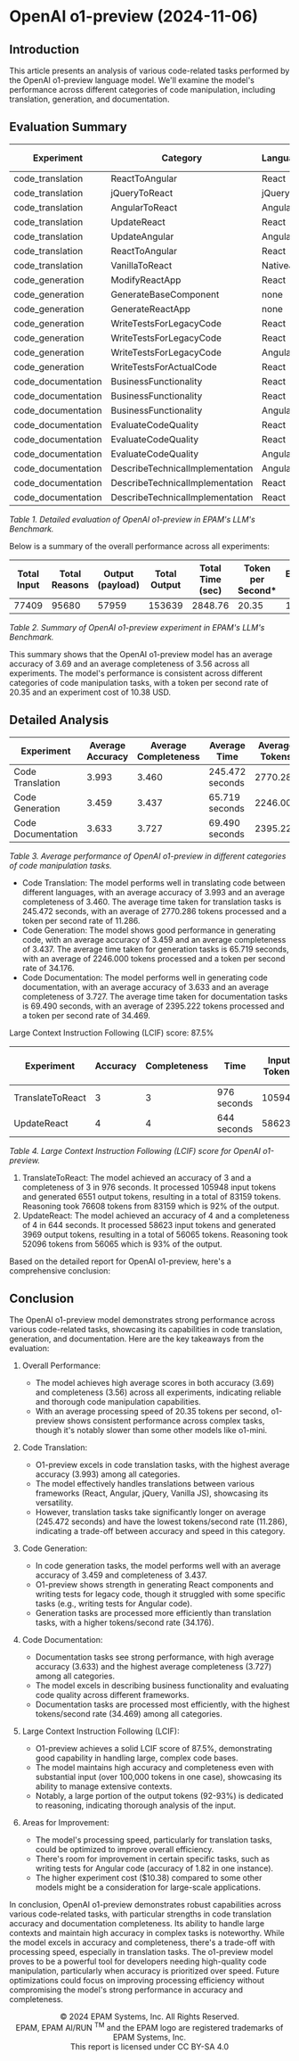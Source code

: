 # OpenAI o1-preview (2024-11-06)

## Introduction

This article presents an analysis of various code-related tasks performed by the OpenAI o1-preview language model. We'll examine the model's performance across different categories of code manipulation, including translation, generation,
and documentation.

## Evaluation Summary

| Experiment         | Category                        | Language | Dataset           | Complexity | Size  | Input | Reasons | Output | Total Output | Time   | Accuracy | Completeness |
|--------------------|---------------------------------|----------|-------------------|------------|-------|-------|---------|--------|--------------|--------|----------|--------------|
| code_translation   | ReactToAngular                  | React    | ToDoApp_ReactJS   | high       | avg   | 3368  | 9728    | 3646   | 13374        | 634.97 | 4        | 4            |
| code_translation   | jQueryToReact                   | jQuery   | ToDoApp_jQuery    | high       | low   | 2350  | 5120    | 2518   | 7638         | 83.39  | 4        | 4            |
| code_translation   | AngularToReact                  | Angular  | AngularCosmoPage  | avg        | high  | 5498  | 7296    | 3156   | 10452        | 111.06 | 4        | 1.22         |
| code_translation   | UpdateReact                     | React    | ToDoApp_ReactJS   | high       | avg   | 3358  | 6720    | 2794   | 9514         | 651.32 | 4        | 4            |
| code_translation   | UpdateAngular                   | Angular  | ToDoApp_AngularJS | avg        | avg_2 | 2401  | 6144    | 3448   | 9592         | 87.00  | 3.99     | 4            |
| code_translation   | ReactToAngular                  | React    | ReactSignUp       | high       | low   | 1306  | 5632    | 1142   | 6774         | 71.02  | 3.96     | 3            |
| code_translation   | VanillaToReact                  | NativeJS | Piano_NativeJS    | high       | low   | 1423  | 6400    | 2688   | 9088         | 79.54  | 4        | 4            |
| code_generation    | ModifyReactApp                  | React    | ReactFetchAPI     | avg        | low   | 363   | 1472    | 350    | 1822         | 16.99  | 4        | 4            |
| code_generation    | GenerateBaseComponent           | none     | none              | none       | none  | 168   | 2176    | 1231   | 3407         | 146.66 | 4        | 4            |
| code_generation    | GenerateReactApp                | none     | none              | none       | none  | 158   | 2304    | 832    | 3136         | 36.59  | 3.38     | 4            |
| code_generation    | WriteTestsForLegacyCode         | React    | ReactSignUp       | high       | low   | 1259  | 6336    | 1711   | 8047         | 63.00  | 3.01     | 3.07         |
| code_generation    | WriteTestsForLegacyCode         | React    | ToDoApp_ReactJS   | high       | avg   | 3321  | 5376    | 6127   | 11503        | 99.21  | 4        | 4            |
| code_generation    | WriteTestsForLegacyCode         | Angular  | AngularCosmoPage  | avg        | high  | 5469  | 3072    | 2704   | 5776         | 55.76  | 1.82     | 1.99         |
| code_generation    | WriteTestsForActualCode         | React    | ReactSelect       | extra_high | high  | 15993 | 704     | 2767   | 3471         | 41.84  | 4        | 3            |
| code_documentation | BusinessFunctionality           | React    | ReactSignUp       | high       | low   | 1270  | 2624    | 1754   | 4378         | 40.50  | 4        | 3.27         |
| code_documentation | BusinessFunctionality           | React    | ToDoApp_ReactJS   | high       | avg   | 3332  | 896     | 1463   | 2359         | 17.86  | 3        | 4            |
| code_documentation | BusinessFunctionality           | Angular  | AngularCosmoPage  | avg        | high  | 5480  | 1728    | 1641   | 3369         | 30.01  | 2.97     | 4            |
| code_documentation | EvaluateCodeQuality             | React    | ReactSignUp       | high       | low   | 1403  | 4992    | 3066   | 8058         | 90.11  | 4        | 4            |
| code_documentation | EvaluateCodeQuality             | React    | ToDoApp_ReactJS   | high       | avg   | 3465  | 4224    | 2688   | 6912         | 97.23  | 4        | 4            |
| code_documentation | EvaluateCodeQuality             | Angular  | AngularCosmoPage  | avg        | high  | 5613  | 6400    | 3657   | 10057        | 104.58 | 3.85     | 4            |
| code_documentation | DescribeTechnicalImplementation | Angular  | AngularCosmoPage  | avg        | high  | 5558  | 960     | 2724   | 3684         | 41.09  | 4        | 2.27         |
| code_documentation | DescribeTechnicalImplementation | React    | ReactSignUp       | high       | low   | 1348  | 576     | 1959   | 2535         | 20.99  | 2.88     | 4            |
| code_documentation | DescribeTechnicalImplementation | React    | ToDoApp_ReactJS   | high       | avg   | 3410  | 2752    | 2605   | 5357         | 183.04 | 4        | 4            |

_Table 1. Detailed evaluation of OpenAI o1-preview in EPAM's LLM's Benchmark._

Below is a summary of the overall performance across all experiments:

| Total Input | Total Reasons | Output (payload) | Total Output | Total Time (sec) | Token per Second* | Experiment cost ($) | Average Accuracy | Average Completeness |
|-------------|---------------|------------------|--------------|------------------|-------------------|---------------------|------------------|----------------------|
| 77409       | 95680         | 57959            | 153639       | 2848.76          | 20.35             | 10.38               | 3.69             | 3.56                 |

_Table 2. Summary of OpenAI o1-preview experiment in EPAM's LLM's Benchmark._

This summary shows that the OpenAI o1-preview model has an average accuracy of 3.69 and an average completeness of 3.56 across all experiments. The model's performance is consistent across different categories of code manipulation tasks,
with a token per second rate of 20.35 and an experiment cost of 10.38 USD.

## Detailed Analysis

| Experiment         | Average Accuracy | Average Completeness | Average Time    | Average Tokens | Average Tokens/second |
|--------------------|------------------|----------------------|-----------------|----------------|-----------------------|
| Code Translation   | 3.993            | 3.460                | 245.472 seconds | 2770.286       | 11.286                |
| Code Generation    | 3.459            | 3.437                | 65.719 seconds  | 2246.000       | 34.176                |
| Code Documentation | 3.633            | 3.727                | 69.490 seconds  | 2395.222       | 34.469                |

_Table 3. Average performance of OpenAI o1-preview in different categories of code manipulation tasks._

- Code Translation: The model performs well in translating code between different languages, with an average accuracy of 3.993 and an average completeness of 3.460. The average time taken for translation tasks is 245.472 seconds, with an
  average of 2770.286 tokens processed and a token per second rate of 11.286.
- Code Generation: The model shows good performance in generating code, with an average accuracy of 3.459 and an average completeness of 3.437. The average time taken for generation tasks is 65.719 seconds, with an average of 2246.000
  tokens
  processed and a token per second rate of 34.176.
- Code Documentation: The model performs well in generating code documentation, with an average accuracy of 3.633 and an average completeness of 3.727. The average time taken for documentation tasks is 69.490 seconds, with an average of
  2395.222 tokens processed and a token per second rate of 34.469.

Large Context Instruction Following (LCIF) score: 87.5%

| Experiment       | Accuracy | Completeness | Time        | Input Tokens | Reasoning | Output Tokens | Output Total Tokens |
|------------------|----------|--------------|-------------|--------------|-----------|---------------|---------------------|
| TranslateToReact | 3        | 3            | 976 seconds | 105948       | 76608     | 6551          | 83159               |
| UpdateReact      | 4        | 4            | 644 seconds | 58623        | 52096     | 3969          | 56065               |

_Table 4. Large Context Instruction Following (LCIF) score for OpenAI o1-preview._

1. TranslateToReact: The model achieved an accuracy of 3 and a completeness of 3 in 976 seconds. It processed 105948 input tokens and generated 6551 output tokens, resulting in a total of 83159 tokens. Reasoning took 76608 tokens from 83159
   which is 92% of the output.
2. UpdateReact: The model achieved an accuracy of 4 and a completeness of 4 in 644 seconds. It processed 58623 input tokens and generated 3969 output tokens, resulting in a total of 56065 tokens. Reasoning took 52096 tokens from 56065 which
   is 93% of the output.

Based on the detailed report for OpenAI o1-preview, here's a comprehensive conclusion:

## Conclusion

The OpenAI o1-preview model demonstrates strong performance across various code-related tasks, showcasing its capabilities in code translation, generation, and documentation. Here are the key takeaways from the evaluation:

1. Overall Performance:
    - The model achieves high average scores in both accuracy (3.69) and completeness (3.56) across all experiments, indicating reliable and thorough code manipulation capabilities.
    - With an average processing speed of 20.35 tokens per second, o1-preview shows consistent performance across complex tasks, though it's notably slower than some other models like o1-mini.

2. Code Translation:
    - O1-preview excels in code translation tasks, with the highest average accuracy (3.993) among all categories.
    - The model effectively handles translations between various frameworks (React, Angular, jQuery, Vanilla JS), showcasing its versatility.
    - However, translation tasks take significantly longer on average (245.472 seconds) and have the lowest tokens/second rate (11.286), indicating a trade-off between accuracy and speed in this category.

3. Code Generation:
    - In code generation tasks, the model performs well with an average accuracy of 3.459 and completeness of 3.437.
    - O1-preview shows strength in generating React components and writing tests for legacy code, though it struggled with some specific tasks (e.g., writing tests for Angular code).
    - Generation tasks are processed more efficiently than translation tasks, with a higher tokens/second rate (34.176).

4. Code Documentation:
    - Documentation tasks see strong performance, with high average accuracy (3.633) and the highest average completeness (3.727) among all categories.
    - The model excels in describing business functionality and evaluating code quality across different frameworks.
    - Documentation tasks are processed most efficiently, with the highest tokens/second rate (34.469) among all categories.

5. Large Context Instruction Following (LCIF):
    - O1-preview achieves a solid LCIF score of 87.5%, demonstrating good capability in handling large, complex code bases.
    - The model maintains high accuracy and completeness even with substantial input (over 100,000 tokens in one case), showcasing its ability to manage extensive contexts.
    - Notably, a large portion of the output tokens (92-93%) is dedicated to reasoning, indicating thorough analysis of the input.

6. Areas for Improvement:
    - The model's processing speed, particularly for translation tasks, could be optimized to improve overall efficiency.
    - There's room for improvement in certain specific tasks, such as writing tests for Angular code (accuracy of 1.82 in one instance).
    - The higher experiment cost ($10.38) compared to some other models might be a consideration for large-scale applications.

In conclusion, OpenAI o1-preview demonstrates robust capabilities across various code-related tasks, with particular strengths in code translation accuracy and documentation completeness. Its ability to handle large contexts and maintain
high accuracy in complex tasks is noteworthy. While the model excels in accuracy and completeness, there's a trade-off with processing speed, especially in translation tasks. The o1-preview model proves to be a powerful tool for developers
needing high-quality code manipulation, particularly when accuracy is prioritized over speed. Future optimizations could focus on improving processing efficiency without compromising the model's strong performance in accuracy and
completeness.

<p style="text-align: center;">
    © 2024 EPAM Systems, Inc. All Rights Reserved.<br/>
    EPAM, EPAM AI/RUN <sup>TM</sup> and the EPAM logo are registered trademarks of EPAM Systems, Inc.<br>
    This report is licensed under CC BY-SA 4.0<br/>
</p>
